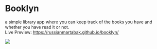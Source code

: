 # Booklyn
a simple library app where you can keep track of the books you have and whether you have read it or not.  
Live Preview: https://russianmartabak.github.io/booklyn/  
  
![](https://i.imgur.com/XYOXkOU.png)
  
